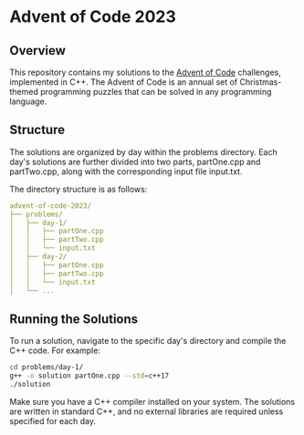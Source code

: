 # Advent of Code 2023

## Overview

This repository contains my solutions to the [Advent of Code](https://adventofcode.com) challenges, implemented in C++. The Advent of Code is an annual set of Christmas-themed programming puzzles that can be solved in any programming language.

## Structure

The solutions are organized by day within the problems directory. Each day's solutions are further divided into two parts, partOne.cpp and partTwo.cpp, along with the corresponding input file input.txt.

The directory structure is as follows:

```yaml
advent-of-code-2023/
├── problems/
│   ├── day-1/
│   │   ├── partOne.cpp
│   │   ├── partTwo.cpp
│   │   └── input.txt
│   ├── day-2/
│   │   ├── partOne.cpp
│   │   ├── partTwo.cpp
│   │   └── input.txt
│   └── ...
```

## Running the Solutions

To run a solution, navigate to the specific day's directory and compile the C++ code. For example:

```sh
cd problems/day-1/
g++ -o solution partOne.cpp --std=c++17
./solution
```

Make sure you have a C++ compiler installed on your system. The solutions are written in standard C++, and no external libraries are required unless specified for each day.

